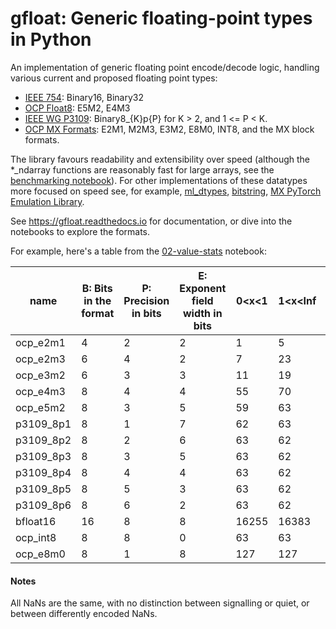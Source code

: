 <!-- Copyright (c) 2024 Graphcore Ltd. All rights reserved. -->

# gfloat: Generic floating-point types in Python

An implementation of generic floating point encode/decode logic,
handling various current and proposed floating point types:

 - [IEEE 754](https://en.wikipedia.org/wiki/IEEE_754): Binary16, Binary32
 - [OCP Float8](https://www.opencompute.org/documents/ocp-8-bit-floating-point-specification-ofp8-revision-1-0-2023-06-20-pdf): E5M2, E4M3
 - [IEEE WG P3109](https://github.com/P3109/Public/blob/main/Shared%20Reports/IEEE%20WG%20P3109%20Interim%20Report.pdf): Binary8_{K}p{P} for K > 2, and 1 <= P < K.
 - [OCP MX Formats](https://www.opencompute.org/documents/ocp-microscaling-formats-mx-v1-0-spec-final-pdf): E2M1, M2M3, E3M2, E8M0, INT8, and the MX block formats.

The library favours readability and extensibility over speed (although the *_ndarray functions are reasonably fast for large arrays, see the [benchmarking  notebook](docs/source/04-benchmark.ipynb)).
For other implementations of these datatypes more focused on speed see, for example, [ml_dtypes](https://github.com/jax-ml/ml_dtypes),
[bitstring](https://github.com/scott-griffiths/bitstring),
[MX PyTorch Emulation Library](https://github.com/microsoft/microxcaling).

See https://gfloat.readthedocs.io for documentation, or dive into the notebooks to explore the formats.

For example, here's a table from the [02-value-stats](docs/source/02-value-stats.ipynb) notebook:

|name|B: Bits in the format|P: Precision in bits|E: Exponent field width in bits|0<x<1|1<x<Inf|Exact in float16?|maxFinite|minFinite|maxNormal|minNormal|minSubnormal|maxSubnormal|
|--- |--- |--- |--- |--- |--- |--- |--- |--- |--- |--- |--- |--- |
|ocp_e2m1|4|2|2|1|5|True|6|-6|6|1|0.5|0.5|
|ocp_e2m3|6|4|2|7|23|True|7.5|-7.5|7.5|1|0.125|0.875|
|ocp_e3m2|6|3|3|11|19|True|28|-28|28|0.25|0.0625|0.1875|
|ocp_e4m3|8|4|4|55|70|True|448|-448|448|0.015625|1*2^-9|7/4*2^-7|
|ocp_e5m2|8|3|5|59|63|True|57344|-57344|57344|1*2^-14|1*2^-16|3/2*2^-15|
|p3109_8p1|8|1|7|62|63|False|1*2^63|-1*2^63|1*2^63|1*2^-62|nan|nan|
|p3109_8p2|8|2|6|63|62|False|1*2^31|-1*2^31|1*2^31|1*2^-31|1*2^-32|1*2^-32|
|p3109_8p3|8|3|5|63|62|True|49152|-49152|49152|1*2^-15|1*2^-17|3/2*2^-16|
|p3109_8p4|8|4|4|63|62|True|224|-224|224|0.0078125|1*2^-10|7/4*2^-8|
|p3109_8p5|8|5|3|63|62|True|15|-15|15|0.125|0.0078125|15/8*2^-4|
|p3109_8p6|8|6|2|63|62|True|3.875|-3.875|3.875|0.5|0.015625|31/16*2^-2|
|bfloat16|16|8|8|16255|16383|False|255/128*2^127|-255/128*2^127|255/128*2^127|1*2^-126|1*2^-133|127/64*2^-127|
|ocp_int8|8|8|0|63|63|True|127/64*2^0|-2|nan|nan|0.015625|127/64*2^0|
|ocp_e8m0|8|1|8|127|127|False|1*2^127|1*2^-127|1*2^127|1*2^-127|nan|nan|


#### Notes

All NaNs are the same, with no distinction between signalling or quiet,
or between differently encoded NaNs.
